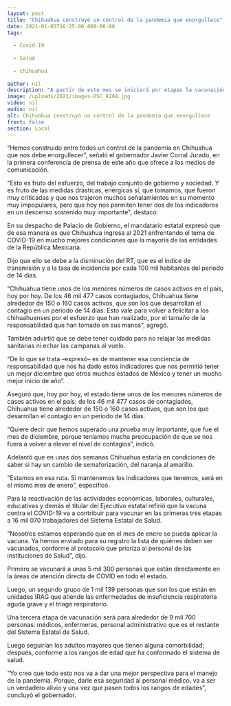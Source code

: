 ```yaml
---
layout: post
title: "Chihuahua construyó un control de la pandemia que enorgullece"
date: 2021-01-05T16:25:00.000-06:00
tags:
  
  - Covid-19
  
  - Salud
  
  - chihuahua
  
author: nil
description: "A partir de este mes se iniciará por etapas la vacunación de 16 mil 070 integrantes del Sistema Estatal de Salud"
image: /uploads/2021/images-DSC_8204.jpg
video: nil
audio: nil
alt: Chihuahua construyó un control de la pandemia que enorgullece
front: false
section: Local
---
```


“Hemos construido entre todos un control de la pandemia en Chihuahua que nos debe enorgullecer”, señaló el gobernador Javier Corral Jurado, en la primera conferencia de prensa de este año que ofrece a los medios de comunicación.

“Esto es fruto del esfuerzo, del trabajo conjunto de gobierno y sociedad. Y es fruto de las medidas drásticas, enérgicas sí, que tomamos, que fueron muy criticadas y que nos trajeron muchos señalamientos en su momento muy impopulares, pero que hoy nos permiten tener dos de los indicadores en un descenso sostenido muy importante", destacó.

En su despacho de Palacio de Gobierno, el mandatario estatal expresó que de esa manera es que Chihuahua ingresa al 2021 enfrentando el tema de COVID-19 en mucho mejores condiciones que la mayoría de las entidades de la República Mexicana.

Dijo que ello se debe a la disminución del RT, que es el índice de transmisión y a la tasa de incidencia por cada 100 mil habitantes del periodo de 14 días.

“Chihuahua tiene unos de los menores números de casos activos en el país, hoy por hoy. De los 46 mil 477 casos contagiados, Chihuahua tiene alrededor de 150 o 160 casos activos, que son los que desarrollan el contagio en un periodo de 14 días. Esto vale para volver a felicitar a los chihuahuenses por el esfuerzo que han realizado, por el tamaño de la responsabilidad que han tomado en sus manos”, agregó.

También advirtió que se debe tener cuidado para no relajar las medidas sanitarias ni echar las campanas al vuelo.

“De lo que se trata –expresó–  es de mantener esa conciencia de responsabilidad que nos ha dado estos indicadores que nos permitió tener un mejor diciembre que otros muchos estados de México y tener un mucho mejor inicio de año”.

Aseguró que, hoy por hoy, el estado tiene unos de los menores números de casos activos en el país: de los 46 mil 477 casos de contagiados, Chihuahua tiene alrededor de 150 o 160 casos activos, que son los que desarrollan el contagio en un periodo de 14 días.

“Quiere decir que hemos superado una prueba muy importante, que fue el mes de diciembre, porque teníamos mucha preocupación de que se nos fuera a volver a elevar el nivel de contagios”, indicó.

Adelantó que en unas dos semanas Chihuahua estaría en condiciones de saber si hay un cambio de semaforización, del naranja al amarillo.

“Estamos en esa ruta. Si mantenemos los indicadores que tenemos, será en el mismo mes de enero”, especificó.

Para la reactivación de las actividades económicas, laborales, culturales, educativas y demás el titular del Ejecutivo estatal refirió que la vacuna contra el COVID-19 va a contribuir para vacunar en las primeras tres etapas a 16 mil 070 trabajadores del Sistema Estatal de Salud.

“Nosotros estamos esperando que en el mes de enero se pueda aplicar la vacuna. Ya hemos enviado para su registro la lista de quiénes deben ser vacunados, conforme al protocolo que prioriza al personal de las instituciones de Salud”, dijo.

Primero se vacunará a unas 5 mil 300 personas que están directamente en la áreas de atención directa de COVID en todo el estado.

Luego, un segundo grupo de 1 mil 139 personas que son los que están en unidades IRAG que atiende las enfermedades de insuficiencia respiratoria aguda grave y el triage respiratorio.

Una tercera etapa de vacunación será para alrededor de 9 mil 700 personas: médicos, enfermeras, personal administrativo que es el restante del Sistema Estatal de Salud.

Luego seguirían los adultos mayores que tienen alguna comorbilidad; después, conforme a los rangos de edad que ha conformado el sistema de salud.

“Yo creo que todo esto nos va a dar una mejor perspectiva para el manejo de la pandemia. Porque, darle esa seguridad al personal médico, va a ser un verdadero alivio y una vez que pasen todos los rangos de edades”, concluyó el gobernador. 